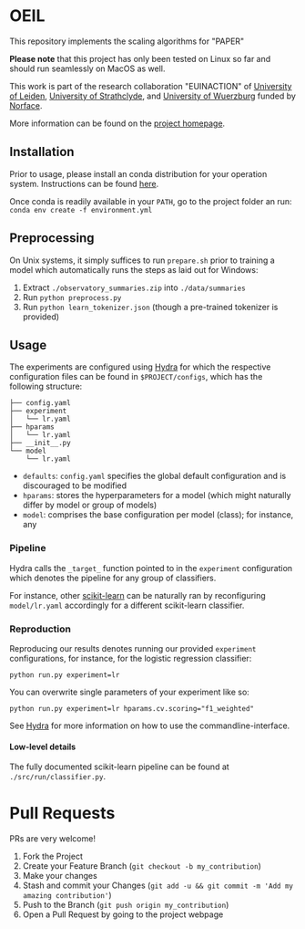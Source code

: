 # OEIL

This repository implements the scaling algorithms for "PAPER"
 
**Please note** that this project has only been tested on Linux so far and should run seamlessly on MacOS as well.

This work is part of the research collaboration "EUINACTION" of [University of Leiden](https://www.universiteitleiden.nl/en), [University of Strathclyde](https://www.strath.ac.uk/), and [University of Wuerzburg]() funded by [Norface](https://www.norface.net/).

More information can be found on the [project homepage](https://www.euinaction.eu/).


## Installation

Prior to usage, please install an conda distribution for your operation system. Instructions can be found [here](https://docs.conda.io/projects/conda/en/latest/user-guide/install/).

Once conda is readily available in your `PATH`, go to the project folder an run: `conda env create -f environment.yml`

## Preprocessing

On Unix systems, it simply suffices to run `prepare.sh` prior to training a model which automatically runs the steps as laid out for Windows:

1. Extract `./observatory_summaries.zip` into `./data/summaries`
2. Run `python preprocess.py`
3. Run `python learn_tokenizer.json` (though a pre-trained tokenizer is provided)

## Usage

The experiments are configured using [Hydra](https://hydra.cc/) for which the respective configuration files can be found in `$PROJECT/configs`, which has the following structure:

```
├── config.yaml
├── experiment
│   └── lr.yaml
├── hparams
│   └── lr.yaml
├── __init__.py
└── model
    └── lr.yaml
```
* `defaults`: `config.yaml` specifies the global default configuration and is discouraged to be modified
* `hparams`:  stores the hyperparameters for a model (which might naturally differ by model or group of models)
* `model`:  comprises the base configuration per model (class); for instance, any

### Pipeline

Hydra calls the `_target_` function pointed to in the `experiment` configuration which denotes the pipeline for any group of classifiers.

For instance, other [scikit-learn](https://scikit-learn.org/) can be naturally ran by reconfiguring `model/lr.yaml` accordingly for a different scikit-learn classifier.

### Reproduction

Reproducing our results denotes running our provided `experiment` configurations, for instance, for the logistic regression classifier:

`python run.py experiment=lr`

You can overwrite single parameters of your experiment like so:

`python run.py experiment=lr hparams.cv.scoring="f1_weighted"`

See [Hydra](https://hydra.cc/) for more information on how to use the commandline-interface.

#### Low-level details

The fully documented scikit-learn pipeline can be found at `./src/run/classifier.py`.

# Pull Requests

PRs are very welcome!

1. Fork the Project
2. Create your Feature Branch (`git checkout -b my_contribution`)
3. Make your changes
4. Stash and commit your Changes (`git add -u && git commit -m 'Add my amazing contribution'`)
5. Push to the Branch (`git push origin my_contribution`)
6. Open a Pull Request by going to the project webpage
